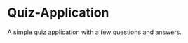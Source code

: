 # Quiz-Application
A simple quiz application with a few questions and answers.
<p src="https://user-images.githubusercontent.com/25343696/112947632-b4f73880-913f-11eb-82f9-ff1044efd5cd.png"></p>
